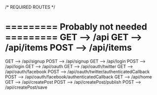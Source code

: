 /*
  REQUIRED ROUTES
*/

========= Probably not needed =========
GET   -->   /api
GET   -->   /api/items
POST  -->   /api/items
=======================================

GET   -->   /api/signup
POST  -->   /api/signup
GET   -->   /api/login
POST  -->   /api/login
GET   -->   /api/oauth
GET   -->   /api/oauth/twitter
GET   -->   /api/oauth/facebook
POST  -->   /api/oauth/twitter/authenticatedCallback
POST  -->   /api/oauth/facebook/authenticatedCallback
GET   -->   /api/home
GET   -->   /api/createPost
POST  -->   /api/createPost/publish
POST  -->   /api/createPost/save